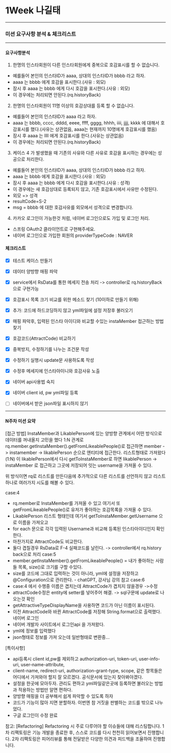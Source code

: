 # 1Week 나길태
-----------------------------------------------------------------
### 미션 요구사항 분석 & 체크리스트
-----------------------------------------------------------------
#### 요구사항분석
1. 한명의 인스타회원이 다른 인스타회원에게 중복으로 호감표시를 할 수 없습니다.
- 예를들어 본인의 인스타ID가 aaaa, 상대의 인스타ID가 bbbb 라고 하자.
- aaaa 는 bbbb 에게 호감을 표시한다.(사유 : 외모)
- 잠시 후 aaaa 는 bbbb 에게 다시 호감을 표시한다.(사유 : 외모)
- 이 경우에는 처리되면 안된다.(rq.historyBack)

2. 한명의 인스타회원이 11명 이상의 호감상대를 등록 할 수 없습니다.
- 예를들어 본인의 인스타ID가 aaaa 라고 하자.
- aaaa 는 bbbb, cccc, dddd, eeee, ffff, gggg, hhhh, iiii, jjjj, kkkk 에 대해서 호감표시를 했다.(사유는 상관없음, aaaa는 현재까지 10명에게 호감표시를 했음)
- 잠시 후 aaaa 는 llll 에게 호감표시를 한다.(사유는 상관없음)
- 이 경우에는 처리되면 안된다.(rq.historyBack)

3. 케이스 4 가 발생했을 때 기존의 사유와 다른 사유로 호감을 표시하는 경우에는 성공으로 처리한다.
- 예를들어 본인의 인스타ID가 aaaa, 상대의 인스타ID가 bbbb 라고 하자.
- aaaa 는 bbbb 에게 호감을 표시한다.(사유 : 외모)
- 잠시 후 aaaa 는 bbbb 에게 다시 호감을 표시한다.(사유 : 성격)
- 이 경우에는 새 호감상대로 등록되지 않고, 기존 호감표시에서 사유만 수정된다.
 - 외모 => 성격
 - resultCode=S-2
 - msg = bbbb 에 대한 호감사유를 외모에서 성격으로 변경합니다.

4. 카카오 로그인이 가능한것 처럼, 네이버 로그인으로도 가입 및 로그인 처리.
- 스프링 OAuth2 클라이언트로 구현해주세요.
- 네이버 로그인으로 가입한 회원의 providerTypeCode : NAVER


#### 체크리스트
- [x] 테스트 케이스 만들기
- [x] 데이터 양방향 매핑 파악
- [x] service에서 RsData를 통한 메세지 전송 처리 -> controller로 rq.historyBack으로 구현가능
- [x] 호감표시 목록 크기 비교를 위한 메소드 찾기 (10이하로 만들기 위해)
- [x] 추가: 코드에 하드코딩하지 않고 yml파일에 설정 저장후 불러오기
- [x] 매핑 파악후, 입력된 인스타 아이디와 비교할 수있는 instaMember 접근하는 방법 찾기
- [x] 호감코드(AttractCode) 비교하기
- [x] 중복방지, 수정하기를 나누는 조건문 작성
- [x] 수정하기 실행시 update문 사용하도록 작성
- [x] 수정후 메세지에 인스타아이니와 호감사유 노출
- [x] 네이버 api사용법 숙지
- [x] 네이버 client id, pw yml파일 등록 
- [ ] 네이버에서 받은 json파일 표시하지 않기


---------------------------------------------------------------------------
#### N주차 미션 요약
[접근 방법]
InstaMember과 LikablePerson에 있는 양방향 관계에서 어떤 방식으로 데이터를 꺼내올지 고민을 했다
1:N 관계로 rq.member.getInstaMember().getFromLikeablePeople()로 접근하면 member -> instamember -> likablePerson 순으로 엔티티에 접근한다. 리스트형태로 가져왔다(1:N)
이 likablePerson에서 다시 getToInstaMember로 하면 likablePerson -> instaMember 로 접근하고 그곳에 저장되어 잇는 username을 가져올 수 있다.

위 방식이면 rq로 리스트를 만든다음에 추가적으로 다른 리스트를 선언하지 않고 리스트 하나로 여러가지 시도를 해볼 수 있다.

case:4 
- rq.member로 InstaMember를 가져올 수 있고 여기서 또 getFromLikeablePeople()로 유저가 좋아하는 호감목록을 가져올 수 있다.
- LikablePerson 리스트 형태인데 여기서 getToInstaMember.getUsername 으로 이름을 가져오고 
- for each 문으로 각각 입력된 Username과 비교해 등록된 인스타아이디인지 확인한다.
- 마찬가지로 AttractCode도 비교한다.
- 둘다 겹칠경우 RsData로 F-4 실패코드를 날린다. -> controller에서 rq.history back으로 처리
case:5 
- member.getInstaMember().getFromLikeablePeople() = 내가 좋아하는 사람들 목록, size()로 크기를 구할 수있다.
- size를 코드에 그대로 입력하는 것이 아니라, yml에 설정을 저장하고 @Configuration으로 관리한다. - chatGPT, 강사님 강의 참고 
case:6
- case:4 에서 수행중 이름은 겹치는데 AttractCode가 겹치지 않을경우 ->수정
- attractCode수정은 entity에 setter를 넣어주어 해결. -> sql구문에 update로 나오는것 확인
- getAttractiveTypeDisplayName을 사용하면 코드가 아닌 이름이 표시된다.
- 이전 AttractCode와 바뀐 AttractCode를 저장해 String.format으로 출력했다.
네이버 로그인
- 네이버 개발자 사이트에서 로그인api 을 가져왔다.
- yml에 정보를 입력했다
- json형태로 정보를 가져 오는데 일반형태로 변환중...


[특이사항]
- api등록시 client id,pw를 제외하고  authorization-uri, token-uri, user-info-uri, user-name-attribute, 
- client-name, redirect-uri, authorization-grant-type, scope, 같은 항목들은 어디에서 가져와야 할지 잘 모르겠다. 공식문서에 있는지 찾아봐야겠다.
- 설정을 한곳에 모아두자. 관리도 편하고 yml파일같은곳에 등록하면 불러오는 방법과 적용하는 방법만 알면 편하다.
- 양방향 매핑을 더 공부해서 쉽게 파악할 수 있도록 하자
- 코드가 기능이 많아 지면 분할하자. 이번엔 참 거짓을 판별하는 코드를 밖으로 나누었다.
- 구글 로그인이 수정 완료

참고: [Refactoring]
Refactoring 시 주로 다루어야 할 이슈들에 대해 리스팅합니다.
1차 리팩토링은 기능 개발을 종료한 후, 스스로 코드를 다시 천천히 읽어보면서 진행합니다.
2차 리팩토링은 피어리뷰를 통해 전달받은 다양한 의견과 피드백을 조율하여 진행합니다. 